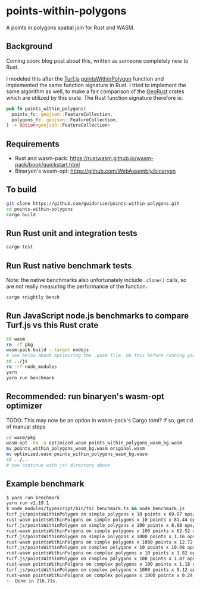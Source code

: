 # points-within-polygons

A points in polygons spatial join for Rust and WASM.

## Background

Coming soon: blog post about this, written as someone completely new to Rust.

I modeled this after the [Turf.js](http://turfjs.org/)
[pointsWithinPolygon](http://turfjs.org/docs/#pointsWithinPolygon) function and
implemented the same function signature in Rust. I tried to implement the same
algorithm as well, to make a fair comparison of the
[GeoRust](https://github.com/georust) crates which are utilized by this crate.
The Rust function signature therefore is:

```rust
pub fn points_within_polygons(
  points_fc: geojson::FeatureCollection,
  polygons_fc: geojson::FeatureCollection,
) -> Option<geojson::FeatureCollection>
```

## Requirements

- Rust and wasm-pack: https://rustwasm.github.io/wasm-pack/book/quickstart.html
- Binaryen's wasm-opt: https://github.com/WebAssembly/binaryen

## To build

```bash
git clone https://github.com/guidorice/points-within-polygons.git
cd points-within-polygons
cargo build
```

## Run Rust unit and integration tests

```bash
cargo test
```

## Run Rust native benchmark tests

Note: the native benchmarks also unfortunately include `.clone()` calls, so are
not really measuring the performance of the function.

```bash
cargo +nightly bench
```

## Run JavaScript node.js benchmarks to compare Turf.js vs this Rust crate

```bash
cd wasm
rm -rf pkg
wasm-pack build --target nodejs
# See below about optimizing the .wasm file. Do this before running yarn in js/.
cd ../js
rm -rf node_modules
yarn
yarn run benchmark
```

## Recommended: run binaryen's wasm-opt optimizer

TODO: This may now be an option in wasm-pack's Cargo.toml? If so, get rid of
manual steps

```bash
cd wasm/pkg
wasm-opt -O4 -o optimized.wasm points_within_polygons_wasm_bg.wasm
mv points_within_polygons_wasm_bg.wasm original.wasm
mv optimized.wasm points_within_polygons_wasm_bg.wasm
cd ../..
# now continue with js/ directory above
```

## Example benchmark

```bash
$ yarn run benchmark
yarn run v1.19.1
$ node_modules/typescript/bin/tsc benchmark.ts && node benchmark.js
turf.js/pointsWithinPolygon on simple polygons x 10 points x 69.87 ops/sec ±15.31% (52 runs sampled)
rust-wasm pointsWithinPolgons on simple polygons x 10 points x 81.44 ops/sec ±12.67% (51 runs sampled)
turf.js/pointsWithinPolygon on simple polygons x 100 points x 8.88 ops/sec ±15.98% (25 runs sampled)
rust-wasm pointsWithinPolgons on simple polygons x 100 points x 62.52 ops/sec ±8.61% (64 runs sampled)
turf.js/pointsWithinPolygon on simple polygons x 1000 points x 1.16 ops/sec ±8.90% (7 runs sampled)
rust-wasm pointsWithinPolgons on simple polygons x 1000 points x 12.72 ops/sec ±8.40% (35 runs sampled)
turf.js/pointsWithinPolygon on complex polygons x 10 points x 10.68 ops/sec ±5.37% (31 runs sampled)
rust-wasm pointsWithinPolgons on complex polygons x 10 points x 1.82 ops/sec ±6.67% (9 runs sampled)
turf.js/pointsWithinPolygon on complex polygons x 100 points x 1.07 ops/sec ±7.52% (7 runs sampled)
rust-wasm pointsWithinPolgons on complex polygons x 100 points x 1.18 ops/sec ±5.33% (8 runs sampled)
turf.js/pointsWithinPolygon on complex polygons x 1000 points x 0.12 ops/sec ±12.22% (5 runs sampled)
rust-wasm pointsWithinPolgons on complex polygons x 1000 points x 0.24 ops/sec ±11.19% (5 runs sampled)
✨  Done in 216.71s.
```